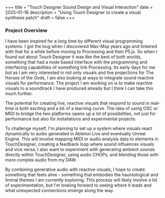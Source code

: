 +++
title = "Touch Designer Sound Design and Visual Interaction"
date = 2025-01-18
description = "Using Touch Designer to create a visual synthesis patch"
draft = false
+++

### Project Overview  

I have been inspired for a long time by different visual programming systems. I got the bug when I discovered Max-Msp years ago and tinkered with that for a while before moving to Processing and then P5.js. So when I found out about Touch Designer it was like the best of both worlds, something that had a node based interface with the programming and interfacing capabilities of something link Processing.
Its early days for me but as I am very interested in not only visuals and live projections for The Horses of the Gods, I am also looking at ways to integrate sound reactive visuals for performance. 
The project I am working on is to make reactive visuals to a soundtrack I have produced already but I think I can take this much further. 

The potential for creating live, reactive visuals that respond to sound in real-time is both exciting and a bit of a learning curve. The idea of using OSC or MIDI to bridge the two platforms opens up a lot of possibilities, not just for performance but also for installations and experimental projects.

To challenge myself, I'm planning to set up a system where visuals react dynamically to audio generated in Ableton Live and eventually Unreal Engine. This will involve mapping MIDI or audio analysis data to elements in TouchDesigner, creating a feedback loop where sound influences visuals and vice versa. I also want to experiment with generating ambient sounds directly within TouchDesigner, using audio CHOPs, and blending those with more complex audio from my DAW.

By combining generative audio with reactive visuals, I hope to create something that feels alive - something that embodies the hauntological and liminal themes I am currently exploring. This process will likely involve a lot of experimentation, but I'm looking forward to seeing where it leads and what unexpected connections emerge along the way.
